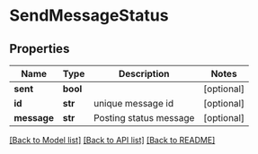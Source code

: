 # SendMessageStatus

## Properties
Name | Type | Description | Notes
------------ | ------------- | ------------- | -------------
**sent** | **bool** |  | [optional] 
**id** | **str** | unique message id | [optional] 
**message** | **str** | Posting status message | [optional] 

[[Back to Model list]](../README.md#documentation-for-models) [[Back to API list]](../README.md#documentation-for-api-endpoints) [[Back to README]](../README.md)


